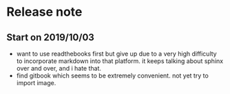# Release note

## Start on 2019/10/03
- want to use readthebooks first but give up due to a very high difficulty to incorporate markdown into that platform. it keeps talking about sphinx over and over, and i hate that.
- find gitbook which seems to be extremely convenient. not yet try to import image.
